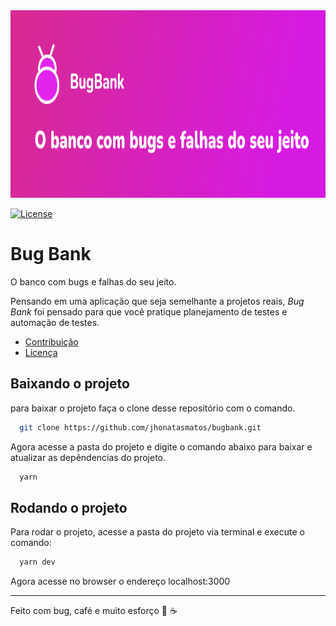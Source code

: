 <img src="/.github/assets/banner-bugbank.png" alt="BugBank - O banco com bugs e falhas do seu jeito" style="height: 300px; width:100%;"/>

[![License](https://img.shields.io/badge/License-Apache_2.0-blue.svg)](https://opensource.org/licenses/Apache-2.0)

# Bug Bank

O banco com bugs e falhas do seu jeito.

Pensando em uma aplicação que seja semelhante a projetos reais,
_Bug Bank_ foi pensado para que você pratique planejamento de testes e automação de testes.

- [Contribuição](https://github.com/jhonatasmatos/bugbank/blob/main/CONTRIBUTING.md)
- [Licença](https://github.com/jhonatasmatos/bugbank/blob/main/LICENSE)

## Baixando o projeto

para baixar o projeto faça o clone desse repositório com o comando.

```bash
  git clone https://github.com/jhonatasmatos/bugbank.git
```

Agora acesse a pasta do projeto e digite o comando abaixo para baixar e atualizar as depêndencias do projeto.

```bash
  yarn
```

## Rodando o projeto

Para rodar o projeto, acesse a pasta do projeto via terminal e execute o comando:

```bash
  yarn dev
```

Agora acesse no browser o endereço localhost:3000

---
Feito com bug, café e muito esforço 👾 ☕
